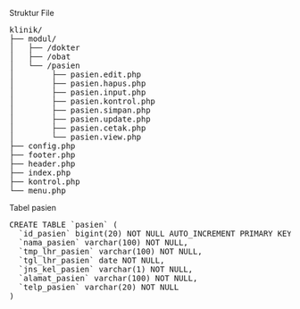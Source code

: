 Struktur File

<pre>
klinik/
├── modul/
│   ├── /dokter
│   ├── /obat
│   └── /pasien
│        ├── pasien.edit.php
│        ├── pasien.hapus.php
│        ├── pasien.input.php
│        ├── pasien.kontrol.php
│        ├── pasien.simpan.php
│        ├── pasien.update.php
│        ├── pasien.cetak.php
│        └── pasien.view.php
├── config.php
├── footer.php
├── header.php
├── index.php
├── kontrol.php
└── menu.php
</pre>

Tabel pasien
<pre>
CREATE TABLE `pasien` (
  `id_pasien` bigint(20) NOT NULL AUTO_INCREMENT PRIMARY KEY,
  `nama_pasien` varchar(100) NOT NULL,
  `tmp_lhr_pasien` varchar(100) NOT NULL,
  `tgl_lhr_pasien` date NOT NULL,
  `jns_kel_pasien` varchar(1) NOT NULL,
  `alamat_pasien` varchar(100) NOT NULL,
  `telp_pasien` varchar(20) NOT NULL
)
</pre>

